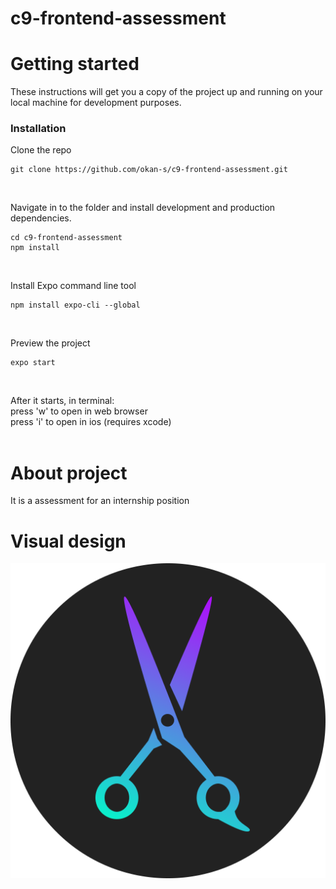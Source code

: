 # c9-frontend-assessment

# Getting started

These instructions will get you a copy of the project up and running on your local machine for development purposes.

### Installation

Clone the repo

```
git clone https://github.com/okan-s/c9-frontend-assessment.git
```

<br/>

Navigate in to the folder and install development and production dependencies.

```
cd c9-frontend-assessment
npm install
```

<br/>

Install Expo command line tool

```
npm install expo-cli --global
```

<br/>

Preview the project

```
expo start
```

<br/>

After it starts, in terminal:<br/>
press 'w' to open in web browser<br/>
press 'i' to open in ios (requires xcode)<br/>
<br/>

# About project

It is a assessment for an internship position
<br/>

# Visual design

![icon](assets/images/icon.png)
